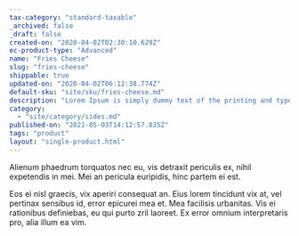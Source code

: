 ```yaml
---
tax-category: "standard-taxable"
_archived: false
_draft: false
created-on: "2020-04-02T02:30:10.629Z"
ec-product-type: "Advanced"
name: "Fries Cheese"
slug: "fries-cheese"
shippable: true
updated-on: "2020-04-02T06:12:38.774Z"
default-sku: "site/sku/fries-cheese.md"
description: "Lorem Ipsum is simply dummy text of the printing and typesetting industry."
category:
  - "site/category/sides.md"
published-on: "2021-05-03T14:12:57.835Z"
tags: "product"
layout: "single-product.html"
---
```


Alienum phaedrum torquatos nec eu, vis detraxit periculis ex, nihil expetendis in mei. Mei an pericula euripidis, hinc partem ei est.

Eos ei nisl graecis, vix aperiri consequat an. Eius lorem tincidunt vix at, vel pertinax sensibus id, error epicurei mea et. Mea facilisis urbanitas. Vis ei rationibus definiebas, eu qui purto zril laoreet. Ex error omnium interpretaris pro, alia illum ea vim.
